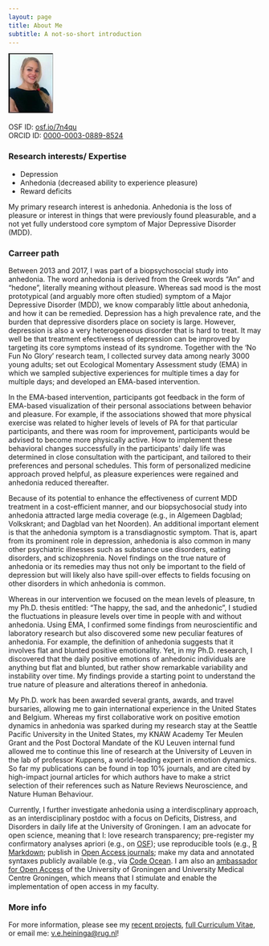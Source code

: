 ```yaml
---
layout: page
title: About Me
subtitle: A not-so-short introduction
---
```


![Me](/img/HeiningaVE_mini.png "Gosh - hate pictures, but also hate it when people have no pictures at all")

OSF ID:	[osf.io/7n4qu](https://osf.io/7n4qu/)  
ORCID ID: [0000-0003-0889-8524](https://orcid.org/0000-0003-0889-8524)

### Research interests/ Expertise

- Depression
- Anhedonia (decreased ability to experience pleasure)
- Reward deficits

My primary research interest is anhedonia. Anhedonia is the loss of pleasure or interest in things that were previously found pleasurable, and a not yet fully understood core symptom of Major Depressive Disorder (MDD).

### Carreer path

Between 2013 and 2017, I was part of a biopsychosocial study into anhedonia. The word anhedonia is derived from the Greek words “An” and “hedone”, literally meaning without pleasure. Whereas sad mood is the most prototypical (and arguably more often studied) symptom of a Major Depressive Disorder (MDD), we know comparably little about anhedonia, and how it can be remedied. Depression has a high prevalence rate, and the burden that depressive disorders place on society is large. However, depression is also a very heterogeneous disorder that is hard to treat. It may well be that treatment efectiveness of depression can be improved by targeting its core symptoms instead of its syndrome. Together with the ‘No Fun No Glory’ research team, I collected survey data among nearly 3000 young adults; set out Ecological Momentary Assessment study (EMA) in which we sampled subjective experiences for multiple times a day for multiple days; and developed an EMA-based intervention.

In the EMA-based intervention, participants got feedback in the form of EMA-based visualization of their personal associations between behavior and pleasure. For example, if the associations showed that more physical exercise was related to higher levels of levels of PA for that particular participants, and there was room for improvement, participants would be advised to become more physically active. How to implement these behavioral changes successfully in the participants' daily life was determined in close consultation with the participant, and tailored to their preferences and personal schedules. This form of personalized medicine approach proved helpful, as pleasure experiences were regained and anhedonia reduced thereafter. 

Because of its potential to enhance the effectiveness of current MDD treatment in a cost-efficient manner, and our biopsychosocial study into anhedonia attracted large media coverage (e.g., in Algemeen Dagblad; Volkskrant; and Dagblad van het Noorden). An additional important element is that the anhedonia symptom is a transdiagnostic symptom. That is, apart from its prominent role in depression, anhedonia is also common in many other psychiatric illnesses such as substance use disorders, eating disorders, and schizophrenia. Novel findings on the true nature of anhedonia or its remedies may thus not only be important to the field of depression but will likely also have spill-over effects to fields focusing on other disorders in which anhedonia is common.

Whereas in our intervention we focused on the mean levels of pleasure, tn my Ph.D. thesis entitled: “The happy, the sad, and the anhedonic”, I studied the fluctuations in pleasure levels over time in people with and without anhedonia. Using EMA, I confirmed some findings from neuroscientific and laboratory research but also discovered some new peculiar features of anhedonia. For example, the definition of anhedonia suggests that it involves flat and blunted positive emotionality. Yet, in my Ph.D. research, I discovered that the daily positive emotions of anhedonic individuals are anything but flat and blunted, but rather show remarkable variability and instability over time. My findings provide a starting point to understand the true nature of pleasure and alterations thereof in anhedonia.

My Ph.D. work has been awarded several grants, awards, and travel bursaries, allowing me to gain international experience in the United States and Belgium. Whereas my first collaborative work on positive emotion dynamics in anhedonia was sparked during my research stay at the Seattle Pacific University in the United States, my KNAW Academy Ter Meulen Grant and the Post Doctoral Mandate of the KU Leuven internal fund allowed me to continue this line of research at the University of Leuven in the lab of professor Kuppens, a world-leading expert in emotion dynamics. So far my publications can be found in top 10% journals, and are cited by high-impact journal articles for which authors have to make a strict selection of their references such as Nature Reviews Neuroscience, and Nature Human Behaviour.

Currently, I further investigate anhedonia using a interdiscplinary approach, as an interdisciplinary postdoc with a focus on Deficits, Distress, and Disorders in daily life at the University of Groningen. I am an advocate for open science, meaning that I: love research transparency; pre-register my confirmatory analyses apriori (e.g., on [OSF](https://osf.io/)); use reproducible tools (e.g., [R Markdown](https://rmarkdown.rstudio.com/lesson-1.html); publish in [Open Access journals](https://doaj.org); make my data and annotated syntaxes publicly available (e.g., via [Code Ocean](https://codeocean.com). I am also an [ambassador for Open Access](https://libguides.rug.nl/umcg/openaccess/home) of the University of Groningen and University Medical Centre Groningen, which means that I stimulate and enable the implementation of open access in my faculty.


### More info

For more information, please see my [recent projects](https://heiningave.github.io/projects/), [full Curriculum Vitae](https://heiningave.github.io/CV/), or email me: v.e.heininga@rug.nl!
